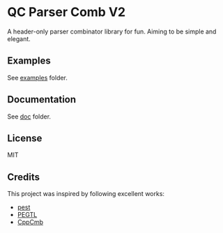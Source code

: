 # QC Parser Comb V2

A header-only parser combinator library for fun. Aiming to be simple and elegant.

## Examples

See [examples](/examples) folder.

## Documentation

See [doc](/doc) folder.

## License

MIT

## Credits

This project was inspired by following excellent works:

- [pest](https://github.com/pest-parser/pest)
- [PEGTL](https://github.com/taocpp/PEGTL)
- [CppCmb](https://github.com/LPeter1997/CppCmb)
